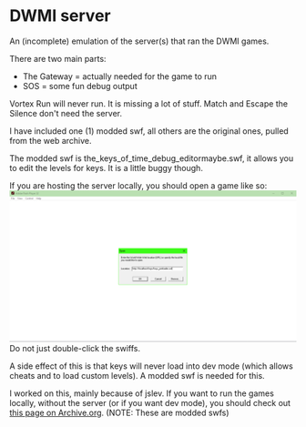 # DWMI server
An (incomplete) emulation of the server(s) that ran the DWMI games.

There are two main parts: 
* The Gateway = actually needed for the game to run
* SOS = some fun debug output

Vortex Run will never run. It is missing a lot of stuff.
Match and Escape the Silence don't need the server.

I have included one (1) modded swf, all others are the original ones, pulled from the web archive.

The modded swf is the_keys_of_time_debug_editormaybe.swf, it allows you to edit the levels for keys. It is a little buggy though.

If you are hosting the server locally, you should open a game like so:
![An image describing how to open the games in flash player](open.png)
Do not just double-click the swiffs.

A side effect of this is that keys will never load into dev mode (which allows cheats and to load custom levels). A modded swf is needed for this.

I worked on this, mainly because of jslev. If you want to run the games locally, without the server (or if you want dev mode), you should check out [this page on Archive.org](https://archive.org/details/doctorwhomonsterinvasionflash). (NOTE: These are modded swfs)
